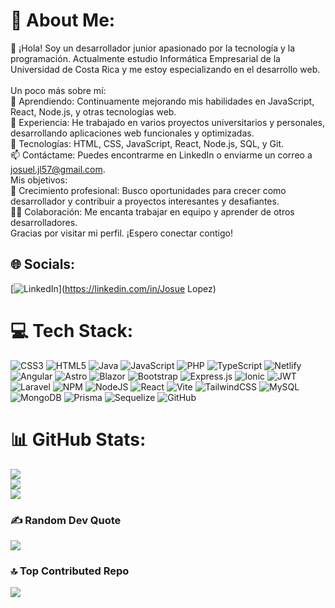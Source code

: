 # 💫 About Me:
👋 ¡Hola! Soy un desarrollador junior apasionado por la tecnología y la programación. Actualmente estudio Informática Empresarial de la Universidad de Costa Rica y me estoy especializando en el desarrollo web.<br><br>Un poco más sobre mí:<br>🌱 Aprendiendo: Continuamente mejorando mis habilidades en JavaScript, React, Node.js, y otras tecnologías web.<br>💼 Experiencia: He trabajado en varios proyectos universitarios y personales, desarrollando aplicaciones web funcionales y optimizadas.<br>🔧 Tecnologías: HTML, CSS, JavaScript, React, Node.js, SQL, y Git.<br>📫 Contáctame: Puedes encontrarme en LinkedIn o enviarme un correo a josuel.jl57@gmail.com.<br>Mis objetivos:<br>🚀 Crecimiento profesional: Busco oportunidades para crecer como desarrollador y contribuir a proyectos interesantes y desafiantes.<br>👨‍💻 Colaboración: Me encanta trabajar en equipo y aprender de otros desarrolladores.<br>Gracias por visitar mi perfil. ¡Espero conectar contigo!


## 🌐 Socials:
[![LinkedIn](https://img.shields.io/badge/LinkedIn-%230077B5.svg?logo=linkedin&logoColor=white)](https://linkedin.com/in/Josue Lopez) 

# 💻 Tech Stack:
![CSS3](https://img.shields.io/badge/css3-%231572B6.svg?style=flat-square&logo=css3&logoColor=white) ![HTML5](https://img.shields.io/badge/html5-%23E34F26.svg?style=flat-square&logo=html5&logoColor=white) ![Java](https://img.shields.io/badge/java-%23ED8B00.svg?style=flat-square&logo=openjdk&logoColor=white) ![JavaScript](https://img.shields.io/badge/javascript-%23323330.svg?style=flat-square&logo=javascript&logoColor=%23F7DF1E) ![PHP](https://img.shields.io/badge/php-%23777BB4.svg?style=flat-square&logo=php&logoColor=white) ![TypeScript](https://img.shields.io/badge/typescript-%23007ACC.svg?style=flat-square&logo=typescript&logoColor=white) ![Netlify](https://img.shields.io/badge/netlify-%23000000.svg?style=flat-square&logo=netlify&logoColor=#00C7B7) ![Angular](https://img.shields.io/badge/angular-%23DD0031.svg?style=flat-square&logo=angular&logoColor=white) ![Astro](https://img.shields.io/badge/astro-%232C2052.svg?style=flat-square&logo=astro&logoColor=white) ![Blazor](https://img.shields.io/badge/blazor-%235C2D91.svg?style=flat-square&logo=blazor&logoColor=white) ![Bootstrap](https://img.shields.io/badge/bootstrap-%238511FA.svg?style=flat-square&logo=bootstrap&logoColor=white) ![Express.js](https://img.shields.io/badge/express.js-%23404d59.svg?style=flat-square&logo=express&logoColor=%2361DAFB) ![Ionic](https://img.shields.io/badge/Ionic-%233880FF.svg?style=flat-square&logo=Ionic&logoColor=white) ![JWT](https://img.shields.io/badge/JWT-black?style=flat-square&logo=JSON%20web%20tokens) ![Laravel](https://img.shields.io/badge/laravel-%23FF2D20.svg?style=flat-square&logo=laravel&logoColor=white) ![NPM](https://img.shields.io/badge/NPM-%23CB3837.svg?style=flat-square&logo=npm&logoColor=white) ![NodeJS](https://img.shields.io/badge/node.js-6DA55F?style=flat-square&logo=node.js&logoColor=white) ![React](https://img.shields.io/badge/react-%2320232a.svg?style=flat-square&logo=react&logoColor=%2361DAFB) ![Vite](https://img.shields.io/badge/vite-%23646CFF.svg?style=flat-square&logo=vite&logoColor=white) ![TailwindCSS](https://img.shields.io/badge/tailwindcss-%2338B2AC.svg?style=flat-square&logo=tailwind-css&logoColor=white) ![MySQL](https://img.shields.io/badge/mysql-4479A1.svg?style=flat-square&logo=mysql&logoColor=white) ![MongoDB](https://img.shields.io/badge/MongoDB-%234ea94b.svg?style=flat-square&logo=mongodb&logoColor=white) ![Prisma](https://img.shields.io/badge/Prisma-3982CE?style=flat-square&logo=Prisma&logoColor=white) ![Sequelize](https://img.shields.io/badge/Sequelize-52B0E7?style=flat-square&logo=Sequelize&logoColor=white) ![GitHub](https://img.shields.io/badge/github-%23121011.svg?style=flat-square&logo=github&logoColor=white)
# 📊 GitHub Stats:
![](https://github-readme-stats.vercel.app/api?username=TristanTico&theme=shadow_green&hide_border=false&include_all_commits=false&count_private=false)<br/>
![](https://github-readme-streak-stats.herokuapp.com/?user=TristanTico&theme=shadow_green&hide_border=false)<br/>
![](https://github-readme-stats.vercel.app/api/top-langs/?username=TristanTico&theme=shadow_green&hide_border=false&include_all_commits=false&count_private=false&layout=compact)

### ✍️ Random Dev Quote
![](https://quotes-github-readme.vercel.app/api?type=horizontal&theme=radical)

### 🔝 Top Contributed Repo
![](https://github-contributor-stats.vercel.app/api?username=TristanTico&limit=5&theme=dark&combine_all_yearly_contributions=true)

<!-- Proudly created with GPRM ( https://gprm.itsvg.in ) -->
